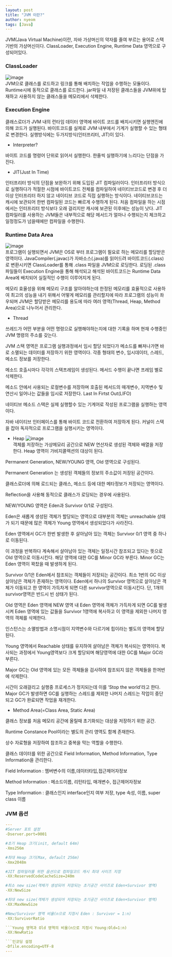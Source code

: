 ```yaml
---
layout: post
title: "JVM 이란?"
author: nyeom
tags: [Java]
---
```


JVM(Java Virtual Machine)이란, 자바 가상머신의 약자를 줄여 부르는 용어로 스택기반의 가상머신이다. ClassLoader, Execution Engine, Runtime Data 영역으로 구성되어있다.

### ClassLoader
![image](https://www.cubrid.org/layouts/layout_master/img/b94d4a812724c780250e0aa47711e40e.png)\
 JVM으로 클래스를 로드하고 링크를 통해 배치하는 작업을 수행하는 모듈이다. Runtime시에 동적으로 클래스를 로드한다. jar파일 내 저장된 클래스들을 JVM위에 탑재하고 사용하지 않는 클래스들을 메모리에서 삭제한다.

### Execution Engine

 클래스로더가 JVM 내의 런타임 데이터 영역에 바이트 코드를 배치시키면 실행엔진에 의해 코드가 실행된다. 바이트코드를 실제로 JVM 내부에서 기계가 실행할 수 있는 형태로 변경한다. 실행방식에는 두가지방식(인터프리터, JIT)이 있다.
 
 - Interpreter?

 바이트 코드를 명령어 단위로 읽어서 실행한다. 한줄씩 실행하기에 느리다는 단점을 가진다.

 - JIT(Just In Time)

인터프리터 방식의 단점을 보완하기 위해 도입된 JIT 컴파일러이다. 인터프리터 방식으로 실행하다가 적절한 시점에 바이트코드 전체를 컴파일하여 네이티브코드로 변경 후 더이상 인터프리터 하지 않고 네이티브 코드로 직접 실행하는 방식이다. 네이티브코드는 캐시에 보관되어 한번 컴파일된 코드는 빠르게 수행하게 된다. 처음 컴파일을 하는 시점에서는 인터프리터 방식보다 오래 걸리지만 캐시에 보관된 이후에는 성능이 낫다. JIT 컴파일러를 사용하는 JVM들은 내부적으로 해당 메서드가 얼마나 수행되는지 체크하고 일정정도가 넘을때에만 컴파일을 수행한다. 

### Runtime Data Area
![image](https://www.programcreek.com/wp-content/uploads/2013/04/JVM-runtime-data-area.jpg)\
프로그램이 실행되면서 JVM은 OS로 부터 프로그램이 필요로 하는 메모리를 할당받은 영역이다. JavaCompiler(.javac)가 자바소스(.java)를 읽어드려 바이트코드(.class)로 변환시키면 ClassLoader를 통해 .class 파일을 JVM으로 로딩한다. 로딩된 .class파일들이 Execution Engine을 통해 해석되고 해석된 바이트코드는 Runtime Data Area에 배치되어 실질적인 수행이 이루어지게 된다.

메모리 효율성을 위해 메모리 구조를 알아야하는데 한정된 메모리를 효율적으로 사용하여 최고의 성능을 내기 위해서 어떻게 메모리를 관리할지에 따라 프로그램의 성능이 좌우되며 JVM은 할당받은 메모리를 용도에 따라 여러 영역(Thread, Heap, Method Area)으로 나누어서 관리한다.

- Thread

쓰레드가 어떤 부분을 어떤 명령으로 실행해야하는지에 대한 기록을 하며 현재 수행중인 JVM 명령의 주소를 갖는다.

JVM 스택 영역은 프로그램 실행과정에서 임시 할당 되었다가 메소드를 빠져나가면 바로 소멸되는 데이터를 저장하기 위한 영역이다. 각종 형태의 변수, 임시데이터, 스레드, 메소드 정보를 저장한다.

메소드 호출시마다 각각의 스택프레임이 생성된다. 메서드 수행이 끝나면 프레임 별로 삭제한다.

메소드 안에서 사용되는 로컬변수를 저장하며 호출된 메서드의 매개변수, 지역변수 및 연산시 일어나는 값들을 임시로 저장한다. Last In Firtst Out(LIFO)

네이티브 메소드 스택은 실제 실행할수 있는 기계어로 작성된 프로그램을 실행하는 영역이다.

자바 네이티브 인터페이스를 통해 바이트 코드로 전환하여 저장하게 된다. 커널이 스택을 잡아 독자적으로 프로그램을 실행시키는 영역이다.

- Heap
![image](https://www.journaldev.com/wp-content/uploads/2014/05/Java-Memory-Model.png)\
객체를 저장하는 가상메모리 공간으로 NEW 연산자로 생성된 객체와 배열을 저장한다. Heap 영역이 가비지콜렉션의 대상이 된다. 

Permanent Generation, NEW/YOUNG 영역, Old 영역으로 구성된다.

Permanent Generation 는 생성된 객체들의 정보의 주소값이 저장된 공간이다.

클래스로더에 의해 로드되는 클래스, 메소드 등에 대한 메타정보가 저장되는 영역이다.

Reflection을 사용해 동적으로 클래스가 로딩되는 경우에 사용된다.

NEW/YOUNG 영역은 Eden과 Survivor 0/1로 구성된다.

Eden은 새롭게 생성된 객체가 할당되는 영역으로 대부분의 객체는 unreachable 상태가 되기 때문에 많은 객체가 Young 영역에서 생성되었다가 사라진다. 

Eden 영역에서 GC가 한번 발생한 후 살아남아 있는 객체는 Survivor 0/1 영역 중 하나로 이동된다.

이 과정을 반복하다 계속해서 살아남아 있는 객체는 일정시간 참조되고 있다는 뜻으로 Old 영역으로 이동시킨다. 해당 영역에 대한 GC를 Minor GC라 부른다. Minor GC는 Eden 영역이 꽉찼을 때 발생하게 된다. 

Survivor 0/1은 Eden에서 참조되는 객체들이 저장되는 공간이다. 최소 1번의 GC 이상 살아남은 객체가 존재하는 영역이다. Eden에서 하나의 Survivor 영역으로 살아남은 객체가 이동되고 한 영역이 가득차게 되면 다른 survivor영역으로 이동시킨다. 단, 1개의 survivor영역은 반드시 빈 상태가 된다. 

Old 영역은 Eden 영역에 NEW 영역 내 Eden 영역에 객체가 가득차게 되면 GC를 발생시켜 Eden 영역에 있는 값들을 Survivor 1영역에 복사하고 이 영역을 제외한 나머지 영역의 객체를 삭제한다.

인스턴스는 소멸방법과 소명시점이 지역변수와 다르기에 힙이라는 별도의 영역에 할당된다. 

Young 영역에서 Reachable 상태를 유지하여 살아남은 객체가 복사되는 영역이다. 복사되는 과정에서 Young영역보다 크게 할당되며 해당영역에 대한 GC를 Major GC라 부른다. 

Major GC는 Old 영역에 있는 모든 객체들을 검사하여 참조되지 않은 객체들을 한꺼번에 삭제한다.

시간이 오래걸리고 실행중 프로세스가 정지되는데 이를 ‘Stop the world’라고 한다. Major GC가 발생하면 GC를 실행하는 스레드를 제외한 나머지 스레드는 작업이 중단되고 GC가 완료되면 작업을 재개한다.

- Method Area(=Class Area, Static Area)

클래스 정보를 처음 메모리 공간에 올릴때 초기화되는 대상을 저장하기 위한 공간.

Runtime Constance Pool이라는 별도의 관리 영역도 함께 존재한다. 

상수 자료형을 저장하여 참조하고 중복을 막는 역할을 수행한다.

클래스 데이터를 위한 공간으로 Field Information, Method Information, Type Information을 관리한다.

Field Information : 멤버변수의 이름,데이터타입,접근제어자정보

Method Information : 메소드이름, 리턴타입, 매개변수, 접근제어자정보

Type Information : 클래스인지 interface인지 여부 저장, type 속성, 이름, super class 이름


### JVM 옵션
```yml
---
#Server 포트 설정
-Dserver.port=9001

#초기 Heap 크기(init, default 64m)
-Xms256m

#최대 Heap 크기(Max, default 256m)
-Xmx2048m

#JIT 컴파일러를 위한 옵션으로 컴파일코드 캐시 최대 사이즈 지정
-XX:ReservedCodeCacheSize=240m

#최소 new size(객체가 생성되어 저장되는 초기공간 사이즈로 Eden+Survivor 영역)
-XX:NewSize

#최대 new size(객체가 생성되어 저장되는 초기공간 사이즈로 Eden+Survivor 영역)
-XX:MaxNewSize

#New/Survivor 영역 비율(n으로 지정시 Eden : Survivor = 1:n)
-XX:SurvivorRatio

```Young 영역과 Old 영역의 비율(n으로 지정시 Young:Old=1:n)
-XX:NewRatio

```인코딩 설정
-Dfile.encoding=UTF-8
---
```